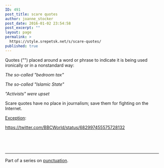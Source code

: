 ```yaml
---
ID: 491
post_title: scare quotes
author: joanne_stocker
post_date: 2016-01-02 23:54:58
post_excerpt: ""
layout: page
permalink: >
  https://style.srepetsk.net/s/scare-quotes/
published: true
---
```

Quotes ("") placed around a word or phrase to indicate it is being used ironically or in a nonstandard way:

<em>The so-called "bedroom tax"</em>

<em>The so-called "Islamic State"</em>

<em>"Activists" were upset</em>

Scare quotes have no place in journalism; save them for fighting on the Internet.

<a href="http://www.bbc.com/news/world-35210527" target="_blank">Exception</a>:

https://twitter.com/BBCWorld/status/682997455575728132

&nbsp;

&nbsp;

<hr />

Part of a series on <a href="https://style.srepetsk.net/p/punctuation-2/">punctuation</a>.